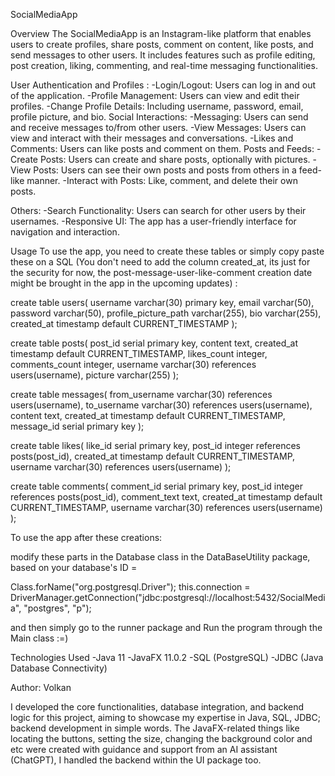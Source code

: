SocialMediaApp

Overview
The SocialMediaApp is an Instagram-like platform that enables users to create profiles, share posts, comment on content, like posts, and send messages to other users. It includes features such as profile editing, post creation, liking, commenting, and real-time messaging functionalities.

User Authentication and Profiles :
-Login/Logout: Users can log in and out of the application.
-Profile Management: Users can view and edit their profiles.
-Change Profile Details: Including username, password, email, profile picture, and bio.
Social Interactions:
-Messaging: Users can send and receive messages to/from other users.
-View Messages: Users can view and interact with their messages and conversations.
-Likes and Comments: Users can like posts and comment on them.
Posts and Feeds:
-Create Posts: Users can create and share posts, optionally with pictures.
-View Posts: Users can see their own posts and posts from others in a feed-like manner.
-Interact with Posts: Like, comment, and delete their own posts.

Others:
-Search Functionality: Users can search for other users by their usernames.
-Responsive UI: The app has a user-friendly interface for navigation and interaction.


Usage
To use the app, you need to create these tables or simply copy paste these on a SQL (You don't need to add the column created_at, its just for the security for now, the post-message-user-like-comment creation date might be brought in the app in the upcoming updates) :

create table users(
	username varchar(30) primary key,
	email varchar(50), password varchar(50),
	profile_picture_path varchar(255),
	bio varchar(255),
	created_at timestamp default CURRENT_TIMESTAMP
);

create table posts(
  post_id serial primary key,
  content text,
  created_at timestamp default CURRENT_TIMESTAMP,
  likes_count integer,
  comments_count integer,
  username varchar(30) references users(username),
  picture varchar(255)
);

create table messages(
  from_username varchar(30) references users(username),
  to_username varchar(30) references users(username),
  content text,
  created_at timestamp default CURRENT_TIMESTAMP,
  message_id serial primary key
);

create table likes(
  like_id serial primary key,
  post_id integer references posts(post_id),
  created_at timestamp default CURRENT_TIMESTAMP,
  username varchar(30) references users(username)
);

create table comments(
  comment_id serial primary key,
  post_id integer references posts(post_id), 
  comment_text text,
  created_at timestamp default CURRENT_TIMESTAMP,
  username varchar(30) references users(username)
);

To use the app after these creations:

modify these parts in the Database class in the DataBaseUtility package, based on your database's ID = 

Class.forName("org.postgresql.Driver");
this.connection = DriverManager.getConnection("jdbc:postgresql://localhost:5432/SocialMedia", "postgres", "p");

and then simply go to the runner package and Run the program through the Main class :=)


Technologies Used
-Java 11
-JavaFX 11.0.2
-SQL (PostgreSQL)
-JDBC (Java Database Connectivity)

Author: Volkan


I developed the core functionalities, database integration, and backend logic for this project, aiming to showcase my expertise in Java, SQL, JDBC; backend development in simple words. The JavaFX-related things like locating the buttons, setting the size, changing the background color and etc were created with guidance and support from an AI assistant (ChatGPT), I handled the backend within the UI package too.


